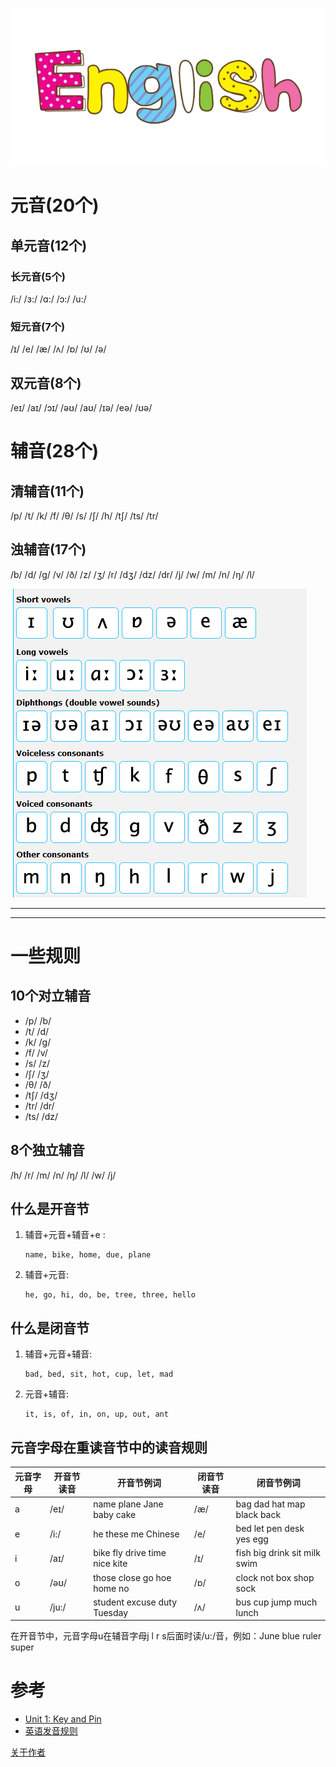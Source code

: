 [](学习音标)

![](./logos/english.png)

# 元音(20个)

## 单元音(12个)

### 长元音(5个)
/i:/ /ɜ:/ /ɑ:/ /ɔ:/ /u:/

### 短元音(7个)
/ɪ/ /e/ /æ/ /ʌ/ /ɒ/ /ʊ/ /ə/

## 双元音(8个)
/eɪ/ /aɪ/ /ɔɪ/ /əʊ/ /aʊ/ /ɪə/ /eə/ /ʊə/

# 辅音(28个)

## 清辅音(11个)
/p/ /t/ /k/ /f/ /θ/ /s/ /ʃ/ /h/ /tʃ/ /ts/ /tr/

## 浊辅音(17个)
/b/ /d/ /g/ /v/ /ð/ /z/ /ʒ/ /r/ /dʒ/ /dz/ /dr/ /j/ /w/ /m/ /n/ /ŋ/ /l/

![](./images/phonetic.png)

---
---

# 一些规则

## 10个对立辅音
* /p/ /b/
* /t/ /d/
* /k/ /g/
* /f/ /v/
* /s/ /z/
* /ʃ/ /ʒ/ 
* /θ/ /ð/
* /tʃ/ /dʒ/
* /tr/ /dr/
* /ts/ /dz/

## 8个独立辅音
/h/ /r/ /m/ /n/ /ŋ/ /l/ /w/ /j/

## 什么是开音节

1. 辅音+元音+辅音+e :

	```
	name, bike, home, due, plane
	```
2. 辅音+元音:

	```
	he, go, hi, do, be, tree, three, hello
	```

## 什么是闭音节

1. 辅音+元音+辅音:

	```
	bad, bed, sit, hot, cup, let, mad
	```
2. 元音+辅音:
	
	```
	it, is, of, in, on, up, out, ant
	```

## 元音字母在重读音节中的读音规则

|元音字母|开音节读音|开音节例词|闭音节读音|闭音节例词|
|----|----|----|----|----|
|a|/eɪ/|name plane Jane baby cake|/æ/|bag dad hat map black back|
|e|/i:/|he these me Chinese|/e/|bed let pen desk yes egg|
|i|/aɪ/|bike fly drive time nice kite|/ɪ/|fish big drink sit milk swim|
|o|/əʊ/|those close go hoe home no|/ɒ/|clock not box shop sock|
|u|/ju:/|student excuse duty Tuesday|/ʌ/|bus cup jump much lunch|

在开音节中，元音字母u在辅音字母j l r s后面时读/u:/音，例如：June blue ruler super


# 参考

* [Unit 1: Key and Pin](http://www.bbc.co.uk/worldservice/learningenglish/grammar/pron/unit1/start.shtml)
* [英语发音规则](http://baike.baidu.com/link?url=4XSgKBHJ0tYOgWXjkI1Lp8EUlHWOiBHkY-BSINWcWTAS-g7LJRCX8JJUtciQ-Wvo5WzcPceIGpQoH9Cg4ZkEhFpmBBwJxGeebZ5F005THcbXNcFviQ4lrp7WAgnzIUPWp4JQrvu9OnyI-47v7t_cAa)

[关于作者](https://about.me/qyf404)
